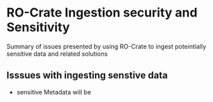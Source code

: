 # RO-Crate Ingestion security and Sensitivity
Summary of issues presented by using RO-Crate to ingest poteintially sensitive data and related solutions

## Isssues with ingesting senstive data
* sensitive Metadata will be